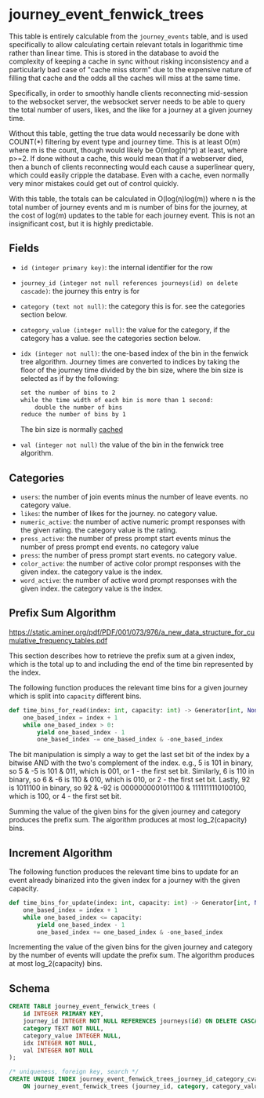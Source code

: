 # journey_event_fenwick_trees

This table is entirely calculable from the `journey_events` table, and is used
specifically to allow calculating certain relevant totals in logarithmic time
rather than linear time. This is stored in the database to avoid the complexity
of keeping a cache in sync without risking inconsistency and a particularly bad
case of "cache miss storm" due to the expensive nature of filling that cache and
the odds all the caches will miss at the same time.

Specifically, in order to smoothly handle clients reconnecting mid-session to
the websocket server, the websocket server needs to be able to query the total
number of users, likes, and the like for a journey at a given journey time.

Without this table, getting the true data would necessarily be done with
COUNT(\*) filtering by event type and journey time. This is at least O(m)
where m is the count, though would likely be O(mlog(n)^p) at least, where p>=2. If
done without a cache, this would mean that if a webserver died, then a bunch of
clients reconnecting would each cause a superlinear query, which could easily
cripple the database. Even with a cache, even normally very minor mistakes
could get out of control quickly.

With this table, the totals can be calculated in O(log(n)log(m)) where n is the
total number of journey events and m is number of bins for the journey, at the
cost of log(m) updates to the table for each journey event. This is not an
insignificant cost, but it is highly predictable.

## Fields

-   `id (integer primary key)`: the internal identifier for the row
-   `journey_id (integer not null references journeys(id) on delete cascade)`: the
    journey this entry is for
-   `category (text not null)`: the category this is for. see the categories section
    below.
-   `category_value (integer null)`: the value for the category, if the category has
    a value. see the categories section below.
-   `idx (integer not null)`: the one-based index of the bin in the fenwick tree
    algorithm. Journey times are converted to indices by taking the floor of the
    journey time divided by the bin size, where the bin size is selected as if by
    the following:

    ```txt
    set the number of bins to 2
    while the time width of each bin is more than 1 second:
        double the number of bins
    reduce the number of bins by 1
    ```

    The bin size is normally [cached](../../../websocket/docs/diskcache/keys.md)

-   `val (integer not null)` the value of the bin in the fenwick tree algorithm.

## Categories

-   `users`: the number of join events minus the number of leave events. no category value.
-   `likes`: the number of likes for the journey. no category value.
-   `numeric_active`: the number of active numeric prompt responses with the given rating.
    the category value is the rating.
-   `press_active`: the number of press prompt start events minus the number of press
    prompt end events. no category value
-   `press`: the number of press prompt start events. no category value.
-   `color_active`: the number of active color prompt responses with the given index. the
    category value is the index.
-   `word_active`: the number of active word prompt responses with the given index. the
    category value is the index.

## Prefix Sum Algorithm

https://static.aminer.org/pdf/PDF/001/073/976/a_new_data_structure_for_cumulative_frequency_tables.pdf

This section describes how to retrieve the prefix sum at a given index,
which is the total up to and including the end of the time bin represented
by the index.

The following function produces the relevant time bins for a given journey
which is split into `capacity` different bins.

```py
def time_bins_for_read(index: int, capacity: int) -> Generator[int, None, None]:
    one_based_index = index + 1
    while one_based_index > 0:
        yield one_based_index - 1
        one_based_index -= one_based_index & -one_based_index
```

The bit manipulation is simply a way to get the last set bit of the index by a
bitwise AND with the two's complement of the index. e.g., 5 is 101 in binary, so
5 & -5 is 101 & 011, which is 001, or 1 - the first set bit. Similarly, 6 is 110
in binary, so 6 & -6 is 110 & 010, which is 010, or 2 - the first set bit.
Lastly, 92 is 1011100 in binary, so 92 & -92 is 0000000001011100 &
1111111110100100, which is 100, or 4 - the first set bit.

Summing the value of the given bins for the given journey and category
produces the prefix sum. The algorithm produces at most log_2(capacity)
bins.

## Increment Algorithm

The following function produces the relevant time bins to update for an
event already binarized into the given index for a journey with the given
capacity.

```py
def time_bins_for_update(index: int, capacity: int) -> Generator[int, None, None]:
    one_based_index = index + 1
    while one_based_index <= capacity:
        yield one_based_index - 1
        one_based_index += one_based_index & -one_based_index
```

Incrementing the value of the given bins for the given journey and category
by the number of events will update the prefix sum. The algorithm produces
at most log_2(capacity) bins.

## Schema

```sql
CREATE TABLE journey_event_fenwick_trees (
    id INTEGER PRIMARY KEY,
    journey_id INTEGER NOT NULL REFERENCES journeys(id) ON DELETE CASCADE,
    category TEXT NOT NULL,
    category_value INTEGER NULL,
    idx INTEGER NOT NULL,
    val INTEGER NOT NULL
);

/* uniqueness, foreign key, search */
CREATE UNIQUE INDEX journey_event_fenwick_trees_journey_id_category_cvalue_idx_idx
    ON journey_event_fenwick_trees (journey_id, category, category_value, idx);
```
